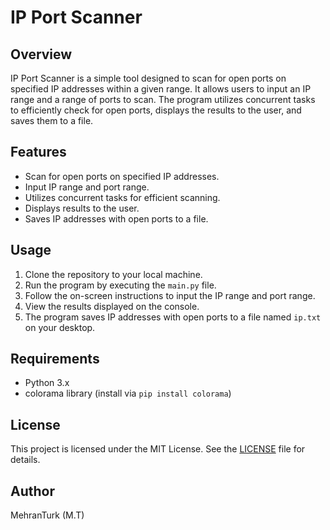 # IP Port Scanner

## Overview
IP Port Scanner is a simple tool designed to scan for open ports on specified IP addresses within a given range. It allows users to input an IP range and a range of ports to scan. The program utilizes concurrent tasks to efficiently check for open ports, displays the results to the user, and saves them to a file.

## Features
- Scan for open ports on specified IP addresses.
- Input IP range and port range.
- Utilizes concurrent tasks for efficient scanning.
- Displays results to the user.
- Saves IP addresses with open ports to a file.

## Usage
1. Clone the repository to your local machine.
2. Run the program by executing the `main.py` file.
3. Follow the on-screen instructions to input the IP range and port range.
4. View the results displayed on the console.
5. The program saves IP addresses with open ports to a file named `ip.txt` on your desktop.

## Requirements
- Python 3.x
- colorama library (install via `pip install colorama`)

## License
This project is licensed under the MIT License. See the [LICENSE](LICENSE) file for details.

## Author
MehranTurk (M.T)
